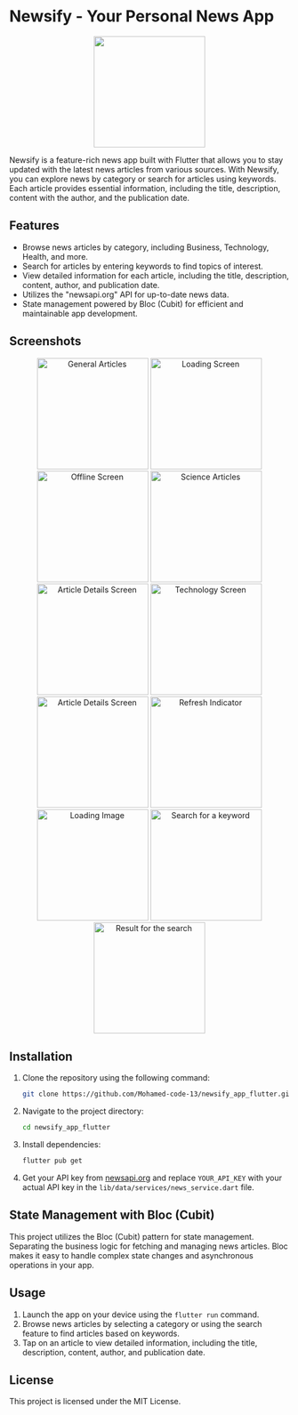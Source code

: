 # Newsify - Your Personal News App

<p align="center"><img src="assets/logo.jpg" width = 200></p>

Newsify is a feature-rich news app built with Flutter that allows you to stay updated with the latest news articles from various sources. With Newsify, you can explore news by category or search for articles using keywords. Each article provides essential information, including the title, description, content with the author, and the publication date.

## Features

- Browse news articles by category, including Business, Technology, Health, and more.
- Search for articles by entering keywords to find topics of interest.
- View detailed information for each article, including the title, description, content, author, and publication date.
- Utilizes the "newsapi.org" API for up-to-date news data.
- State management powered by Bloc (Cubit) for efficient and maintainable app development.

## Screenshots

<div align="center">
  <img src="assets/Screenshot_1.png" alt="General Articles" width="200"/>
  <img src="assets/Screenshot_2.png" alt="Loading Screen" width="200"/>
  <img src="assets/Screenshot_3.png" alt="Offline Screen" width="200"/>
  <img src="assets/Screenshot_4.png" alt="Science Articles" width="200"/>
  <img src="assets/Screenshot_5.png" alt="Article Details Screen" width="200"/>
  <img src="assets/Screenshot_6.png" alt="Technology Screen" width="200"/>
  <img src="assets/Screenshot_7.png" alt="Article Details Screen" width="200"/>
  <img src="assets/Screenshot_8.png" alt="Refresh Indicator" width="200"/>
  <img src="assets/Screenshot_9.png" alt="Loading Image" width="200"/>
  <img src="assets/Screenshot_10.png" alt="Search for a keyword" width="200"/>
  <img src="assets/Screenshot_11.png" alt="Result for the search" width="200"/>
</div>

## Installation

1. Clone the repository using the following command:

   ```bash
   git clone https://github.com/Mohamed-code-13/newsify_app_flutter.git
   ```

2. Navigate to the project directory:

   ```bash
   cd newsify_app_flutter
   ```

3. Install dependencies:

   ```bash
   flutter pub get
   ```

4. Get your API key from <a href="https://newsapi.org/" title="News API">newsapi.org</a> and replace `YOUR_API_KEY` with your actual API key in the `lib/data/services/news_service.dart` file.

## State Management with Bloc (Cubit)

This project utilizes the Bloc (Cubit) pattern for state management. Separating the business logic for fetching and managing news articles. Bloc makes it easy to handle complex state changes and asynchronous operations in your app.

## Usage

1. Launch the app on your device using the `flutter run` command.
2. Browse news articles by selecting a category or using the search feature to find articles based on keywords.
3. Tap on an article to view detailed information, including the title, description, content, author, and publication date.

## License

This project is licensed under the MIT License.
